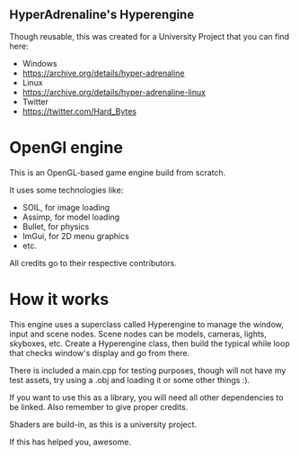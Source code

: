 ## HyperAdrenaline's Hyperengine

Though reusable, this was created for a University Project that you can find here:

- Windows 
- https://archive.org/details/hyper-adrenaline
- Linux
- https://archive.org/details/hyper-adrenaline-linux
- Twitter
- https://twitter.com/Hard_Bytes

# OpenGl engine

This is an OpenGL-based game engine build from scratch.

It uses some technologies like:
- SOIL, for image loading
- Assimp, for model loading
- Bullet, for physics 
- ImGui, for 2D menu graphics
- etc.

All credits go to their respective contributors.

# How it works

This engine uses a superclass called Hyperengine to manage the window, input and scene nodes. 
Scene nodes can be models, cameras, lights, skyboxes, etc.
Create a Hyperengine class, then build the typical while loop that checks window's display
and go from there.

There is included a main.cpp for testing purposes, though will not have my test assets, try using a .obj and loading it or some other things :).

If you want to use this as a library, you will need all other dependencies to be linked. Also remember to give proper credits.

Shaders are build-in, as this is a university project.

If this has helped you, awesome.
